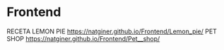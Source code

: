 # Frontend
RECETA LEMON PIE https://natginer.github.io/Frontend/Lemon_pie/
PET SHOP https://natginer.github.io/Frontend/Pet__shop/
